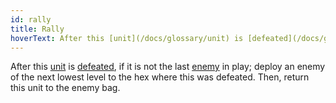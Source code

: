 ```yaml
---
id: rally
title: Rally
hoverText: After this [unit](/docs/glossary/unit) is [defeated](/docs/glossary/defeated), if it is not the last [enemy](/docs/glossary/enemy) in play; deploy an enemy of the next lowest level to the hex where this was defeated. Then, return this unit to the enemy bag.
---
```


After this [unit](/docs/glossary/unit) is [defeated](/docs/glossary/defeated), if it is not the last [enemy](/docs/glossary/enemy) in play; deploy an enemy of the next lowest level to the hex where this was defeated. Then, return this unit to the enemy bag.
